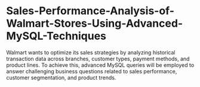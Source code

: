 # Sales-Performance-Analysis-of-Walmart-Stores-Using-Advanced-MySQL-Techniques
Walmart wants to optimize its sales strategies by analyzing historical transaction data across branches, customer types, payment methods, and product lines. To achieve this, advanced MySQL queries will be employed to answer challenging business questions related to sales performance, customer segmentation, and product trends.
